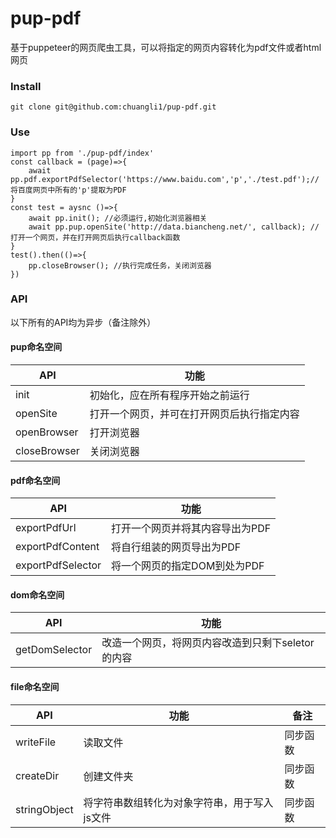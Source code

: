 # pup-pdf
基于puppeteer的网页爬虫工具，可以将指定的网页内容转化为pdf文件或者html网页

### Install
```
git clone git@github.com:chuangli1/pup-pdf.git
```

### Use
```
import pp from './pup-pdf/index'
const callback = (page)=>{
    await pp.pdf.exportPdfSelector('https://www.baidu.com','p','./test.pdf');//将百度网页中所有的'p'提取为PDF
}
const test = aysnc ()=>{
    await pp.init(); //必须运行,初始化浏览器相关
    await pp.pup.openSite('http://data.biancheng.net/', callback); //打开一个网页，并在打开网页后执行callback函数
}
test().then(()=>{
    pp.closeBrowser(); //执行完成任务，关闭浏览器
})

```

### API
以下所有的API均为异步（备注除外）

#### pup命名空间
|  API            |       功能  |
|  ------------    | -----------    |
|init| 初始化，应在所有程序开始之前运行|
| openSite     |    打开一个网页，并可在打开网页后执行指定内容|
|  openBrowser | 打开浏览器 |
|closeBrowser| 关闭浏览器|

#### pdf命名空间
|  API            |       功能  |
|  ------------    | -----------    |
|exportPdfUrl| 打开一个网页并将其内容导出为PDF|
|exportPdfContent| 将自行组装的网页导出为PDF|
|exportPdfSelector| 将一个网页的指定DOM到处为PDF|
#### dom命名空间
|  API            |       功能  |
|  ------------    | -----------    |
|getDomSelector| 改造一个网页，将网页内容改造到只剩下seletor的内容|
#### file命名空间
|  API            |       功能  | 备注|
|  ------------    | -----------    | ----- |
|writeFile|读取文件| 同步函数|
|createDir|创建文件夹|同步函数|
|stringObject|将字符串数组转化为对象字符串，用于写入js文件|同步函数|




